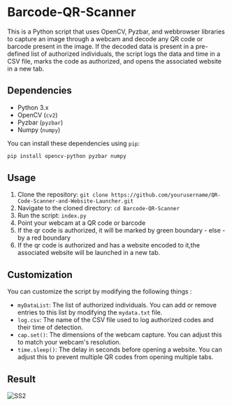 # Barcode-QR-Scanner 

This is a Python script that uses OpenCV, Pyzbar, and webbrowser libraries to capture an image through a webcam and decode any QR code or barcode present in the image. If the decoded data is present in a pre-defined list of authorized individuals, the script logs the data and time in a CSV file, marks the code as authorized, and opens the associated website in a new tab. 

## Dependencies

- Python 3.x
- OpenCV (`cv2`)
- Pyzbar (`pyzbar`)
- Numpy (`numpy`)

You can install these dependencies using `pip`:

```bash
pip install opencv-python pyzbar numpy
```

## Usage

1. Clone the repository: `git clone https://github.com/yourusername/QR-Code-Scanner-and-Website-Launcher.git`
2. Navigate to the cloned directory: `cd Barcode-QR-Scanner`
3. Run the script: `index.py`
4. Point your webcam at a QR code or barcode
5. If the qr code is authorized, it will be marked by green boundary - else - by a red boundary
6. If the qr code is authorized and has a website encoded to it,the associated website will be launched in a new tab.

## Customization

You can customize the script by modifying the following things :

- `myDataList`: The list of authorized individuals. You can add or remove entries to this list by modifying the `mydata.txt` file.
- `log.csv`: The name of the CSV file used to log authorized codes and their time of detection.
- `cap.set()`: The dimensions of the webcam capture. You can adjust this to match your webcam's resolution.
- `time.sleep()`: The delay in seconds before opening a website. You can adjust this to prevent multiple QR codes from opening multiple tabs.


## Result
![SS2 ](https://user-images.githubusercontent.com/111366687/236534643-2a47965c-50a5-49db-a4cf-88a04914a8d7.png)



